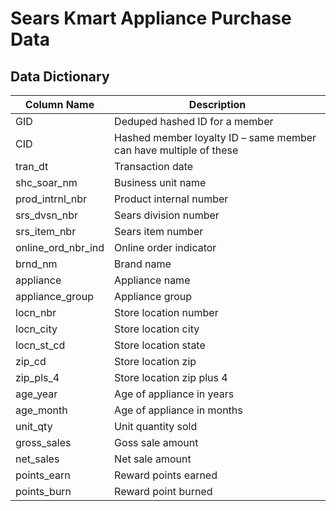 # Sears Kmart Appliance Purchase Data

## Data Dictionary

Column Name | Description
------------ | -------------
GID | Deduped hashed ID for a member
CID | Hashed member loyalty ID – same member can have multiple of these
tran_dt | Transaction date
shc_soar_nm | Business unit name
prod_intrnl_nbr | Product internal number
srs_dvsn_nbr | Sears division number
srs_item_nbr | Sears item number
online_ord_nbr_ind | Online order indicator
brnd_nm | Brand name
appliance | Appliance name
appliance_group | Appliance group
locn_nbr | Store location number
locn_city | Store location city
locn_st_cd | Store location state
zip_cd | Store location zip
zip_pls_4 | Store location zip plus 4
age_year | Age of appliance in years
age_month | Age of appliance in months
unit_qty | Unit quantity sold
gross_sales | Goss sale amount
net_sales | Net sale amount
points_earn | Reward points earned
points_burn | Reward point burned

